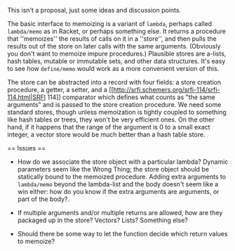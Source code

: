 This isn't a proposal, just some ideas and discussion points.

The basic interface to memoizing is a variant of `lambda`, perhaps called `lambda/memo` as in Racket, or perhaps something else.  It returns a procedure that ''memoizes'' the results of calls on it in a ''store'', and then pulls the results out of the store on later calls with the same arguments.  (Obviously you don't want to memoize impure procedures.)  Plausible stores are a-lists, hash tables, mutable or immutable sets, and other data structures.  It's easy to see how `define/memo` would work as a more convenient version of this.

The store can be abstracted into a record with four fields: a store creation procedure, a getter, a setter, and a [[http://srfi.schemers.org/srfi-114/srfi-114.html|SRFI 114]] comparator which defines what counts as "the same arguments" and is passed to the store creation procedure.  We need some standard stores, though unless memoization is tightly coupled to something like hash tables or trees, they won't be very efficient ones.  On the other hand, if it happens that the range of the argument is 0 to a small exact integer, a vector store would be much better than a hash table store.

== Issues ==

 * How do we associate the store object with a particular lambda?  Dynamic parameters seem like the Wrong Thing; the store object should be statically bound to the memoized procedure.  Adding extra arguments to `lambda/memo` beyond the lambda-list and the body doesn't seem like a win either: how do you know if the extra arguments are arguments, or part of the body?.

 * If multiple arguments and/or multiple returns are allowed, how are they packaged up in the store?  Vectors?  Lists?  Something else?

 * Should there be some way to let the function decide which return values to memoize?